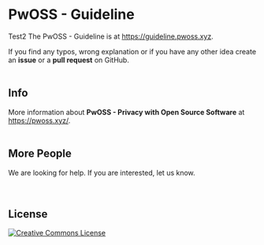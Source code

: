 # PwOSS - Guideline
Test2
The PwOSS - Guideline is at https://guideline.pwoss.xyz.

If you find any typos, wrong explanation or if you have any other idea create an __issue__ or a __pull request__ on GitHub.
<br>
<br>
## Info
More information about __PwOSS - Privacy with Open Source Software__ at https://pwoss.xyz/.
<br>
<br>
## More People
We are looking for help. If you are interested, let us know.
<br>
<br>
<br>
## License

<a href="http://creativecommons.org/licenses/by-sa/4.0/" rel="license"><img style="border-width: 0;" src="https://pwoss.xyz/wp-content/uploads/2018/07/licensebutton.png" alt="Creative Commons License" /></a>
